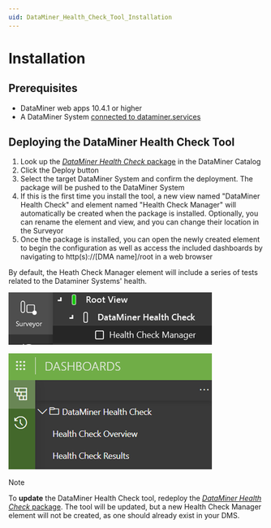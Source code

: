 ```yaml
---
uid: DataMiner_Health_Check_Tool_Installation
---
```

# Installation

## Prerequisites

- DataMiner web apps 10.4.1 or higher
- A DataMiner System [connected to dataminer.services](https://docs.dataminer.services/user-guide/Cloud_Platform/Connecting_to_cloud/Connecting_your_DataMiner_System_to_the_cloud.html)

## Deploying the DataMiner Health Check Tool

1. Look up the [*DataMiner Health Check* package](https://catalog.dataminer.services/details/56b1b9e0-ffe1-4bd2-b5d2-06c17d97c6b1) in the DataMiner Catalog
2. Click the Deploy button
3. Select the target DataMiner System and confirm the deployment. The package will be pushed to the DataMiner System
4. If this is the first time you install the tool, a new view named "DataMiner Health Check" and element named "Health Check Manager" will automatically be created when the package is installed. Optionally, you can rename the element and view, and you can change their location in the Surveyor
5. Once the package is installed, you can open the newly created element to begin the configuration as well as access the included dashboards by navigating to http(s)://[DMA name]/root in a web browser

By default, the Heath Check Manager element will include a series of tests related to the Dataminer Systems' health.

![Element Path](../../../images/Health_Check_Element_Path.png)

![Dashboard Path](../../../images/Health_Check_Dasboard_Path.png)

> [!NOTE]
> To **update** the DataMiner Health Check tool, redeploy the [*DataMiner Health Check* package](https://catalog.dataminer.services/details/56b1b9e0-ffe1-4bd2-b5d2-06c17d97c6b1). The tool will be updated, but a new Health Check Manager element will not be created, as one should already exist in your DMS.

